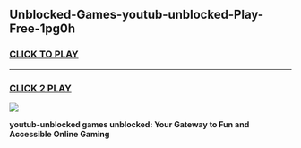 
## Unblocked-Games-youtub-unblocked-Play-Free-1pg0h
<h3>
<a href="https://premium76.site?title=youtub-unblocked&ref=18A">CLICK TO PLAY</a></h3>
<hr>

<h3>
<a href="https://premium76.site?title=youtub-unblocked&ref=18A">CLICK 2 PLAY</a>
  
</h3>

<a href="https://premium76.site?title=youtub-unblocked&ref=18A"><img src="https://clearcache.store/games.png"></a>


**youtub-unblocked games unblocked: Your Gateway to Fun and Accessible Online Gaming**
